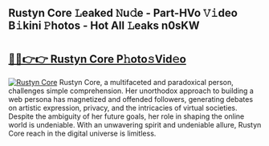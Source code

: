 ## Rustyn Core 𝙻eaked 𝙽u𝚍e - Part-HVo 𝚅𝚒deo B𝚒kini 𝙿hotos - Hot All 𝙻eaks n0sKW

# <h2><a href="http://ld44igc.urlbe.top/?page=Rustyn+Core">🔗🔗👉👉 Rustyn Core P𝚑oto𝚜Vid𝚎o</a></h2>

[![Rustyn Core](https://i.imgur.com/eBuTRDB.gif)](http://ld44igc.urlbe.top/?page=Rustyn+Core)
Rustyn Core, a multifaceted and paradoxical person, challenges simple comprehension. Her unorthodox approach to building a web persona has magnetized and offended followers, generating debates on artistic expression, privacy, and the intricacies of virtual societies. Despite the ambiguity of her future goals, her role in shaping the online world is undeniable. With an unwavering spirit and undeniable allure, Rustyn Core reach in the digital universe is limitless.
